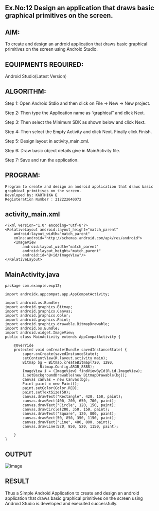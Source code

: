## Ex.No:12 Design an application that draws basic graphical primitives on the screen.
## AIM:
To create and design an android application that draws basic graphical primitives on the screen using Android Studio.

## EQUIPMENTS REQUIRED:
Android Studio(Latest Version)

## ALGORITHM:
Step 1: Open Android Stdio and then click on File -> New -> New project.

Step 2: Then type the Application name as “graphical″ and click Next.

Step 3: Then select the Minimum SDK as shown below and click Next.

Step 4: Then select the Empty Activity and click Next. Finally click Finish.

Step 5: Design layout in activity_main.xml.

Step 6: Draw basic object details give in MainActivity file.

Step 7: Save and run the application.

## PROGRAM:
```
Program to create and design an android application that draws basic graphical primitives on the screen.
Developed by: KARTHIKA E
Registeration Number : 212222040072
```
## activity_main.xml
```
<?xml version="1.0" encoding="utf-8"?>
<RelativeLayout android:layout_height="match_parent"
    android:layout_width="match_parent"
    xmlns:android="http://schemas.android.com/apk/res/android">
    <ImageView
        android:layout_width="match_parent"
        android:layout_height="match_parent"
        android:id="@+id/ImageView"/>
</RelativeLayout>
```
## MainActivity.java
```
package com.example.exp12;

import androidx.appcompat.app.AppCompatActivity;

import android.os.Bundle;
import android.graphics.Bitmap;
import android.graphics.Canvas;
import android.graphics.Color;
import android.graphics.Paint;
import android.graphics.drawable.BitmapDrawable;
import android.os.Bundle;
import android.widget.ImageView;
public class MainActivity extends AppCompatActivity {

    @Override
    protected void onCreate(Bundle savedInstanceState) {
        super.onCreate(savedInstanceState);
        setContentView(R.layout.activity_main);
        Bitmap bg = Bitmap.createBitmap(720, 1280,
                Bitmap.Config.ARGB_8888);
        ImageView i = (ImageView) findViewById(R.id.ImageView);
        i.setBackgroundDrawable(new BitmapDrawable(bg));
        Canvas canvas = new Canvas(bg);
        Paint paint = new Paint();
        paint.setColor(Color.RED);
        paint.setTextSize(50);
        canvas.drawText("Rectangle", 420, 150, paint);
        canvas.drawRect(400, 200, 650, 700, paint);
        canvas.drawText("Circle", 120, 150, paint);
        canvas.drawCircle(200, 350, 150, paint);
        canvas.drawText("Square", 120, 800, paint);
        canvas.drawRect(50, 850, 350, 1150, paint);
        canvas.drawText("Line", 480, 800, paint);
        canvas.drawLine(520, 850, 520, 1150, paint);

    }
}
```
## OUTPUT
![image](https://github.com/user-attachments/assets/8cbb1a08-453f-494f-b2b8-f2af213c0445)


## RESULT
Thus a Simple Android Application to create and design an android application that draws basic graphical primitives on the screen using Android Studio is developed and executed successfully.
